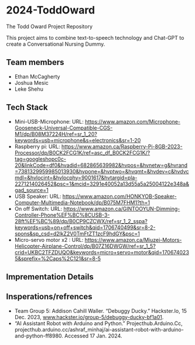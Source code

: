 # 2024-ToddOward
The Todd Oward Project Repository

This project aims to combine text-to-speech technology and Chat-GPT to create a Conversational Nursing Dummy.

## Team members 
- Ethan McCagherty
- Joshua Mesic
- Leke Shehu

## Tech Stack
- Mini-USB-Microphone: URL: https://www.amazon.com/Microphone-Gooseneck-Universal-Compatible-CGS-M1/dp/B08M37224H/ref=sr_1_20?keywords=usb+microphone&s=electronics&sr=1-20
- Raspberry pi: URL: https://www.amazon.ca/Raspberry-Pi-8GB-2023-Processor/dp/B0CK2FCG1K/ref=asc_df_B0CK2FCG1K/?tag=googleshopc0c-20&linkCode=df0&hvadid=682865639982&hvpos=&hvnetw=g&hvrand=7381329959985013930&hvpone=&hvptwo=&hvqmt=&hvdev=c&hvdvcmdl=&hvlocint=&hvlocphy=9001617&hvtargid=pla-2271214026452&psc=1&mcid=3291e40052a13d55a5a25004122e348a&gad_source=1
- USB Speaker: URL: https://www.amazon.com/HONKYOB-Speaker-Computer-Multimedia-Notebook/dp/B075M7FHM1?th=1
- On off Switch: URL: https://www.amazon.ca/GINTOOYUN-Dimming-Controller-Phone%EF%BC%8CUSB-3-28ft%EF%BC%89/dp/B0CP9CZCWX/ref=sr_1_2_sspa?keywords=usb+on+off+switch&qid=1706740499&sr=8-2-spons&sp_csd=d2lkZ2V0TmFtZT1zcF9hdGY&psc=1
- Micro-servo motor x2 : URL: https://www.amazon.ca/Miuzei-Motors-Helicopter-Airplane-Control/dp/B07Z16DWGW/ref=sr_1_5?crid=UKBC2TFZDUQO&keywords=micro+servo+motor&qid=1706740235&sprefix=%2Caps%2C121&sr=8-5

## Imprementation Details


## Insperations/refrences
- Team Group 5: Addison Cahill Waller. “Debuggy Ducky.” Hackster.Io, 15 Dec. 2023, www.hackster.io/group-5/debuggy-ducky-bf1a01.
- “AI Assistant Robot with Arduino and Python.” Projecthub.Arduino.Cc, projecthub.arduino.cc/ashraf_minhaj/ai-assistant-robot-with-arduino-and-python-ff8980. Accessed 17 Jan. 2024. 
